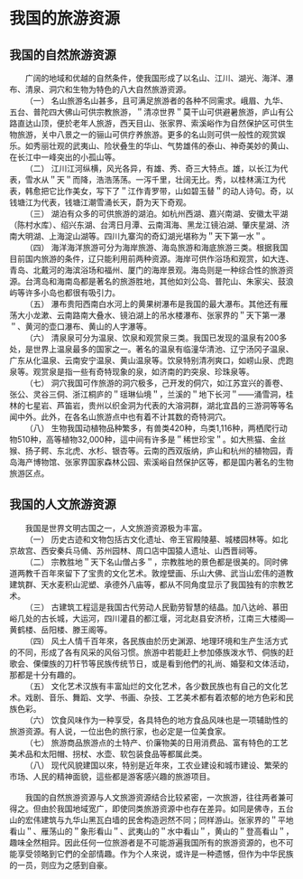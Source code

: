 # 我国的旅游资源  

## 我国的自然旅游资源  
&emsp;&emsp;广阔的地域和优越的自然条件，使我国形成了以名山、江川、湖光、海洋、瀑布、清泉、洞穴和生物为特色的八大自然旅游资源。  
&emsp;&emsp;（一） 名山旅游名山甚多，且可满足旅游者的各种不同需求。峨眉、九华、五台、普陀四大佛山可供宗教旅游，＂清凉世界＂莫干山可供避暑旅游，庐山有公路直达山顶，便於老年人旅游，西天目山、张家界、索溪峪作为自然保护区可供生物旅游，关中八景之一的骊山可供疗养旅游。更多的名山则可供一般性的观赏娱乐。如秀丽壮观的武夷山、险状叠生的华山、气势雄伟的泰山、神奇美妙的黄山、在长江中一峰突出的小孤山等。  
&emsp;&emsp;（二） 江川江河纵横，风光各异，有雄、秀、奇三大特点。雄，以长江为代表，雪水从＂天＂而降，浩浩荡荡。一泻千里，壮阔无比。秀，以桂林漓江为代表，韩愈把它比作美女，写下了＂江作青罗带，山如碧玉替＂的动人诗句。奇，以钱塘江为代表，钱塘江潮雪涌长天，蔚为天下奇观。  
&emsp;&emsp;（三） 湖泊有众多的可供旅游的湖泊。如杭州西湖、嘉兴南湖、安徽太平湖（陈村水库）、绍兴东湖、台湾日月潭、云南洱海、黑龙江镜泊湖、肇庆星湖、济南大明湖、上海淀山湖等。四川九寨沟的奇幻湖光堪称为＂天下第一水＂。  
&emsp;&emsp;（四） 海洋海洋旅游可分为海岸旅游、海岛旅游和海底旅游三类。根据我国目前国内旅游的条件，辽只能利用前两种资源。海岸可供作浴场和观赏，如大连、青岛、北戴河的海滨浴场和福州、厦门的海岸景观。海岛则是一种综合性的旅游资源。台湾岛和海南岛都是著名的旅游胜地，其他如刘公岛、普陀山、朱家尖、鼓浪屿等许多小岛也都很有吸引力。  
&emsp;&emsp;（五） 瀑布贵阳西南白水河上的黄果树瀑布是我国的最大瀑布。其他还有雁荡大小龙漱、云南路南大叠水、镜泊湖上的吊水楼瀑布、张家界的＂天下第一瀑＂、黄河的壶口瀑布、黄山的人字瀑等。  
&emsp;&emsp;（六） 清泉泉可分为温泉、饮泉和观赏泉三类。我国已发现的温泉有200多处，是世界上温泉最多的国家之一。著名的温泉有临潼华清池、辽宁汤冈子温泉、广东从化温泉、云南安宁温泉、黄山温泉等。饮泉特别清冽爽口，如崂山泉、虎跑泉等。观赏泉是指一些有奇特现象的泉，如济南的趵突泉、珍珠泉等。  
&emsp;&emsp;（七） 洞穴我国可作旅游的洞穴极多，己开发的侗穴，如江苏宜兴的善卷、张公、灵谷三侗、浙江桐庐的＂瑶琳仙境＂，兰溪的＂地下长河＂——涌雪洞，桂林的七星岩、芦笛岩，贵州以织金洞为代表的大溶洞群，湖北宜昌的三游洞等等名闻中外。此外，在各名山旅游点中也有着不计其数的奇特洞穴。  
&emsp;&emsp;（八） 生物我国动植物品种繁多，有兽类420种，鸟类1,116种，两栖爬行动物510种，高等植物32,000种，這中间有许多是＂稀世珍宝＂。如大熊猫、金丝猴、扬子鳄、东北虎、水杉、银杏等。云南的西双版纳，庐山和杭州的植物园，青岛海产博物馆、张家界国家森林公园、索溪峪自然保护区等，都是国内著名的生物旅游区点。  

## 我国的人文旅游资源  
&emsp;&emsp;我国是世界文明古国之一，人文旅游资源极为丰富。  
&emsp;&emsp;（一） 历史古迹和文物包括古文化遗址、帝王官殿陵墓、城楼园林等。如北京故宫、西安秦兵马俑、苏州园林、周口店中国猿人遗址、山西晋祠等。  
&emsp;&emsp;（二） 宗教胜地＂天下名山僧占多＂，宗教胜地的景色都是很美的。同时佛道两教千百年來留下了宝贵的文化艺术。敦煌壁画、乐山大佛、武当山宏伟的道教建筑群、天水麦积山泥塑、承德外八庙等，都从不同角度显示了我国独有的宗教艺术。  
&emsp;&emsp;（三） 古建筑工程這是我国古代劳动人民勤劳智慧的结晶。加八达岭、慕田峪几处的古长城，大运河，四川灌县的都江堰，河北赵县安济桥，江南三大楼阁—黄鹤楼、岳阳楼、滕王阁等。  
&emsp;&emsp;（四） 风土人情千百年來，各民族由於历史渊源、地理环境和生产生活方式的不同，形成了各有风采的风俗习惯。旅游中若能赶上参加傣族泼水节、侗族的赶歌会、傈僳族的刀杆节等民族传统节日，或是看到他們的礼尚、婚娶和文体活动，那都是十分有趣的。  
&emsp;&emsp;（五） 文化艺术汉族有丰富灿烂的文化艺术，各少数民族也有自己的文化艺术。戏剧、音乐、舞蹈、文学、书画、杂技、工艺美术都有着浓郁的地方色彩和民族色彩。  
&emsp;&emsp;（六） 饮食风味作为一种享受，各具特色的地方食品风味也是一项辅助性的旅游资源。有人说，一位出色的旅行家，也必定是一位美食家。  
&emsp;&emsp;（七） 旅游商品旅游点的土特产、价廉物美的日用消费品、富有特色的工艺美术品和太阳帽、拐杖、水壶、软包装食品等都属此类。  
&emsp;&emsp;（八） 现代风貌建国以來，特别是近年來，工农业建设和城市建设、繁荣的市场、人民的精神面貌，這些都是游客感兴趣的旅游项目。</br>  
&emsp;&emsp;我国的自然旅游资源与人文旅游资源结合比较紧密，一次旅游，往往两者兼可得之。但由於我国地域宽广，即使同类旅游资源中也存在差异。如同是佛寺，五台山的宏伟建筑与九华山黑瓦白墙的民舍构造迥然不同；同样游山。张家界的＂平地看山＂、雁荡山的＂象形看山＂、武夷山的＂水中看山＂，黄山的＂登高看山＂，趣味全然相异。因此任何一位旅游者是不可能游遍我国所有的旅游资源的，也不可能享受领略到它們的全部情趣。作为个人來说，或许是一种遗憾，但作为中华民族的一员，则应为之感到自豪。  
<!-- Last processed: 2025-07-22 03:44:31 -->
